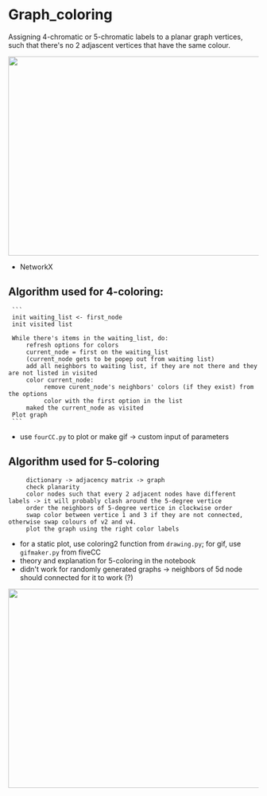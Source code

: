 # Graph_coloring
Assigning 4-chromatic or 5-chromatic labels to a planar graph vertices, such that there's no 2 adjascent vertices that have the same colour.

<img src="https://user-images.githubusercontent.com/65451658/216033613-cb2084e9-afb7-424f-9e72-1415e1d04309.gif" width="600" height="400"/>

+ NetworkX


## **Algorithm used for 4-coloring:**
     ```
     init waiting_list <- first_node
     init visited list
     
     While there's items in the waiting_list, do:
         refresh options for colors
         current_node = first on the waiting_list 
         (current_node gets to be popep out from waiting list)
         add all neighbors to waiting list, if they are not there and they are not listed in visited
         color current_node:
              remove curent_node's neighbors' colors (if they exist) from the options
              color with the first option in the list
         maked the current_node as visited
     Plot graph
     ```
+ use ```fourCC.py``` to plot or make gif -> custom input of parameters



## **Algorithm used for 5-coloring**
```
     dictionary -> adjacency matrix -> graph
     check planarity
     color nodes such that every 2 adjacent nodes have different labels -> it will probably clash around the 5-degree vertice
     order the neighbors of 5-degree vertice in clockwise order
     swap color between vertice 1 and 3 if they are not connected, otherwise swap colours of v2 and v4.
     plot the graph using the right color labels
```
  
  + for a static plot, use coloring2 function from ```drawing.py```; for gif, use ```gifmaker.py``` from fiveCC
  + theory and explanation for 5-coloring in the notebook
  + didn't work for randomly generated graphs -> neighbors of 5d node should connected for it to work (?)

<img src="https://user-images.githubusercontent.com/65451658/216045074-5a68c3d8-1130-465d-a5b7-8f0b0c31cccb.gif" width="600" height="400"/>


